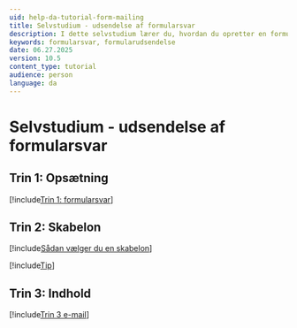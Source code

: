 ```yaml
---
uid: help-da-tutorial-form-mailing
title: Selvstudium - udsendelse af formularsvar
description: I dette selvstudium lærer du, hvordan du opretter en formularsvarudsendelse.
keywords: formularsvar, formularudsendelse
date: 06.27.2025
version: 10.5
content_type: tutorial
audience: person
language: da
---
```


# Selvstudium - udsendelse af formularsvar

## Trin 1: Opsætning

[!include[Trin 1: formularsvar](includes/step-1-setup-form-response.md)]

## Trin 2: Skabelon

[!include[Sådan vælger du en skabelon](includes/mailing-choose-template.md)]

[!include[Tip](includes/tip-mailing-save-draft.md)]

## Trin 3: Indhold

[!include[Trin 3 e-mail](includes/step-3-content-email.md)]
